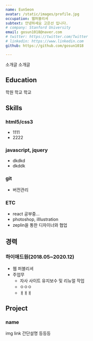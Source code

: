 ```yaml
---
name: EunSeon
avatar: /static/images/profile.jpg
occupation: 웹퍼블리셔
subtext: 안녕하세요 고은선 입니다.
# company: Stanford University
email: gosun1018@naver.com
# twitter: https://twitter.com/Twitter
# linkedin: https://www.linkedin.com
github: https://github.com/gosun1018

---
```


소개글 소개글

Education
------
학원
학교
학교

Skills
------
### html5/css3
- 1111
- 2222

### javascript, jquery
- dkdkd
- dkddk

### git
- 버전관리

### ETC
- react 공부중...
- photoshop, illlustration
- zeplin을 통한 디자이너와 협업   


경력 
-------
### 하이애드원(2018.05~2020.12)
- 웹 퍼블리셔
- 주업무 
  - 자사 사이트 유지보수 및 리뉴얼 작업
  - ㅇㅇㅇ
  - ㅐㅐㅐ
  
Project 
------
### name
img  link 
간단설명 등등등


